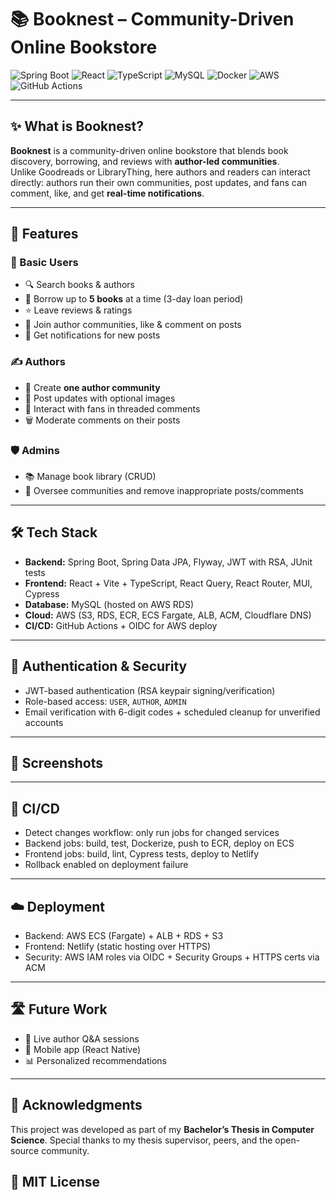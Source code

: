 # 📚 Booknest – Community-Driven Online Bookstore  

![Spring Boot](https://img.shields.io/badge/Spring%20Boot-6DB33F?logo=springboot&logoColor=white)
![React](https://img.shields.io/badge/React-61DAFB?logo=react&logoColor=black)
![TypeScript](https://img.shields.io/badge/TypeScript-3178C6?logo=typescript&logoColor=white)
![MySQL](https://img.shields.io/badge/MySQL-4479A1?logo=mysql&logoColor=white)
![Docker](https://img.shields.io/badge/docker-257bd6?logo=docker&logoColor=white)
![AWS](https://img.shields.io/badge/AWS-232F3E?logo=amazonaws&logoColor=white)
![GitHub Actions](https://img.shields.io/badge/GitHub%20Actions-2088FF?logo=githubactions&logoColor=white)

---

## ✨ What is Booknest?  
**Booknest** is a community-driven online bookstore that blends book discovery, borrowing, and reviews with **author-led communities**.  
Unlike Goodreads or LibraryThing, here authors and readers can interact directly: authors run their own communities, post updates, and fans can comment, like, and get **real-time notifications**.  

---

## 🚀 Features  

### 👤 Basic Users
- 🔍 Search books & authors  
- 📖 Borrow up to **5 books** at a time (3-day loan period)  
- ⭐ Leave reviews & ratings  
- 💬 Join author communities, like & comment on posts  
- 🔔 Get notifications for new posts  

### ✍️ Authors
- 📝 Create **one author community**  
- 📸 Post updates with optional images  
- 💬 Interact with fans in threaded comments  
- 🗑️ Moderate comments on their posts  

### 🛡️ Admins
- 📚 Manage book library (CRUD)  
- 🚨 Oversee communities and remove inappropriate posts/comments

---

## 🛠️ Tech Stack
- **Backend:** Spring Boot, Spring Data JPA, Flyway, JWT with RSA, JUnit tests  
- **Frontend:** React + Vite + TypeScript, React Query, React Router, MUI, Cypress  
- **Database:** MySQL (hosted on AWS RDS)  
- **Cloud:** AWS (S3, RDS, ECR, ECS Fargate, ALB, ACM, Cloudflare DNS)  
- **CI/CD:** GitHub Actions + OIDC for AWS deploy

---

## 🔐 Authentication & Security  
- JWT-based authentication (RSA keypair signing/verification)  
- Role-based access: `USER`, `AUTHOR`, `ADMIN`  
- Email verification with 6-digit codes + scheduled cleanup for unverified accounts  

---

## 📸 Screenshots  

---

## 🔄 CI/CD
- Detect changes workflow: only run jobs for changed services
- Backend jobs: build, test, Dockerize, push to ECR, deploy on ECS
- Frontend jobs: build, lint, Cypress tests, deploy to Netlify
- Rollback enabled on deployment failure

---

## ☁️ Deployment
- Backend: AWS ECS (Fargate) + ALB + RDS + S3
- Frontend: Netlify (static hosting over HTTPS)
- Security: AWS IAM roles via OIDC + Security Groups + HTTPS certs via ACM

---

## 🛣️ Future Work
- 🎥 Live author Q&A sessions
- 📱 Mobile app (React Native)
- 📊 Personalized recommendations

---

## 🙌 Acknowledgments
This project was developed as part of my **Bachelor’s Thesis in Computer Science**.
Special thanks to my thesis supervisor, peers, and the open-source community.

## 📄 MIT License
